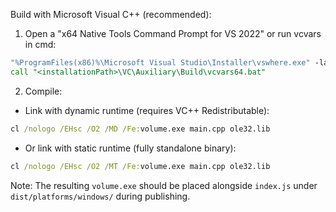 Build with Microsoft Visual C++ (recommended):

1. Open a "x64 Native Tools Command Prompt for VS 2022" or run vcvars in cmd:

```bat
"%ProgramFiles(x86)%\Microsoft Visual Studio\Installer\vswhere.exe" -latest -products * -requires Microsoft.VisualStudio.Component.VC.Tools.x86.x64 -property installationPath
call "<installationPath>\VC\Auxiliary\Build\vcvars64.bat"
```

2. Compile:

- Link with dynamic runtime (requires VC++ Redistributable):

```bat
cl /nologo /EHsc /O2 /MD /Fe:volume.exe main.cpp ole32.lib
```

- Or link with static runtime (fully standalone binary):

```bat
cl /nologo /EHsc /O2 /MT /Fe:volume.exe main.cpp ole32.lib
```

Note: The resulting `volume.exe` should be placed alongside `index.js` under `dist/platforms/windows/` during publishing.
